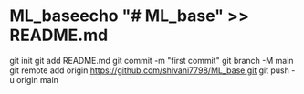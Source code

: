 # ML_baseecho "# ML_base" >> README.md
git init
git add README.md
git commit -m "first commit"
git branch -M main
git remote add origin https://github.com/shivani7798/ML_base.git
git push -u origin main
